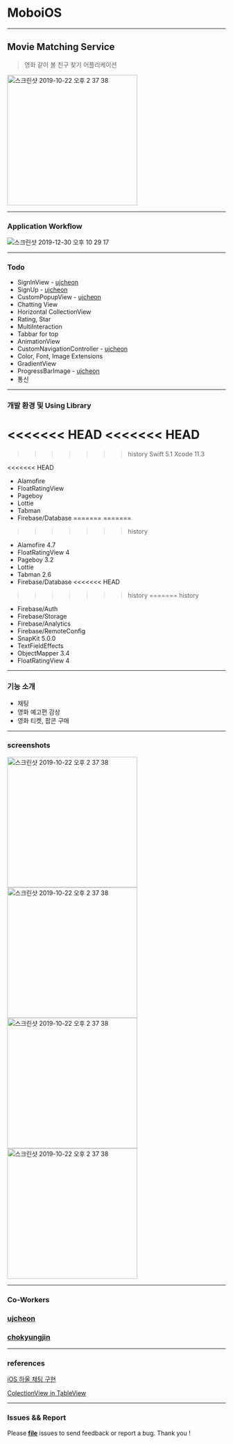 # MoboiOS

---

## Movie Matching Service

> 영화 같이 볼 친구 찾기 어플리케이션

<img width="300" alt="스크린샷 2019-10-22 오후 2 37 38" src="https://user-images.githubusercontent.com/46750574/71548829-55b7ef00-29f7-11ea-9048-343674ae2774.png">

---

### Application Workflow 

![스크린샷 2019-12-30 오후 10 29 17](https://user-images.githubusercontent.com/46750574/71584006-1652e500-2b54-11ea-83b5-04192570b6c0.png)

---


### Todo 

* SignInView - [ujcheon](https://github.com/ujcheon)
* SignUp - [ujcheon](https://github.com/ujcheon)
* CustomPopupView - [ujcheon](https://github.com/ujcheon)
* Chatting View
* Horizontal CollectionView
* Rating, Star
* MultiInteraction
* Tabbar for top
* AnimationView
* CustomNavigationController - [ujcheon](https://github.com/ujcheon)
* Color, Font, Image Extensions
* GradientView
* ProgressBarImage - [ujcheon](https://github.com/ujcheon)
* 통신

---

### 개발 환경 및 Using Library

<<<<<<< HEAD
<<<<<<< HEAD
=======
>>>>>>> history
> Swift 5.1
> Xcode 11.3

<<<<<<< HEAD


* Alamofire
* FloatRatingView
* Pageboy
* Lottie
* Tabman
* Firebase/Database
=======
=======
>>>>>>> history
* Alamofire 4.7
* FloatRatingView 4 
* Pageboy 3.2
* Lottie 
* Tabman 2.6
* Firebase/Database 
<<<<<<< HEAD
>>>>>>> history
=======
>>>>>>> history
* Firebase/Auth
* Firebase/Storage
* Firebase/Analytics
* Firebase/RemoteConfig
* SnapKit 5.0.0
* TextFieldEffects
* ObjectMapper 3.4
* FloatRatingView 4

---

### 기능 소개

* 채팅
* 영화 예고편 감상
* 영화 티켓, 팝콘 구매

---

### screenshots

<img width="300" alt="스크린샷 2019-10-22 오후 2 37 38" src="https://user-images.githubusercontent.com/46750574/71572198-564ca480-2b21-11ea-898c-9e28844c6de3.png"><img width="300" alt="스크린샷 2019-10-22 오후 2 37 38" src="https://user-images.githubusercontent.com/46750574/71572199-564ca480-2b21-11ea-9512-cad017cd53a2.png">
<img width="300" alt="스크린샷 2019-10-22 오후 2 37 38" src="https://user-images.githubusercontent.com/46750574/71572201-56e53b00-2b21-11ea-9d95-a0a075be8926.png"><img width="300" alt="스크린샷 2019-10-22 오후 2 37 38" src="https://user-images.githubusercontent.com/46750574/71572200-56e53b00-2b21-11ea-9eaf-c4beb9077152.png">

---

### Co-Workers

### [ujcheon](https://github.com/ujcheon)

### [chokyungjin](https://github.com/chokyungjin)

---

### references

[iOS 하울 채팅 구현](https://www.youtube.com/channel/UCScI4bsr-RaGdYSC2QAHWug)

[ColectionView in TableView](https://www.youtube.com/watch?v=6ZxA2pmV3VM)



---

### Issues && Report 

Please [**file**](https://github.com/TeamMoBo/MoboiOS/issues/new) issues to send feedback or report a bug. Thank you !

 

